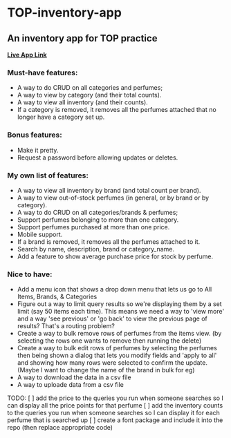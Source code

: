 # TOP-inventory-app
## An inventory app for TOP practice

**[Live App Link](top-inventory-app-production-69b2.up.railway.app "Perfume Inventory App")**

### Must-have features:

- A way to do CRUD on all categories and perfumes;
- A way to view by category (and their total counts).
- A way to view all inventory (and their counts).
- If a category is removed, it removes all the perfumes attached that no longer have a category set up. 

### Bonus features:

- Make it pretty.
- Request a password before allowing updates or deletes.

### My own list of features:

- A way to view all inventory by brand (and total count per brand).
- A way to view out-of-stock perfumes (in general, or by brand or by category).
- A way to do CRUD on all categories/brands & perfumes;
- Support perfumes belonging to more than one category.
- Support perfumes purchased at more than one price.
- Mobile support.
- If a brand is removed, it removes all the perfumes attached to it.
- Search by name, description, brand or category_name.
- Add a feature to show average purchase price for stock by perfume.

### Nice to have:

- Add a menu icon that shows a drop down menu that lets us go to All Items, Brands, & Categories
- Figure out a way to limit query results so we're displaying them by a set limit (say 50 items each time). This means we need a way to 'view more' and a way 'see previous' or 'go back' to view the previous page of results? That's a routing problem?
- Create a way to bulk remove rows of perfumes from the items view. (by selecting the rows one wants to remove then running the delete)
- Create a way to bulk edit rows of perfumes by selecting the perfumes then being shown a dialog that lets you modify fields and 'apply to all' and showing how many rows were selected to confirm the update. (Maybe I want to change the name of the brand in bulk for eg)
- A way to download the data in a csv file
- A way to uploade data from a csv file

TODO:
[ ] add the price to the queries you run when someone searches so I can display all the price points for that perfume
[ ] add the inventory counts to the queries you run when someone searches so I can display it for each perfume that is searched up
[ ] create a font package and include it into the repo (then replace appropriate code)